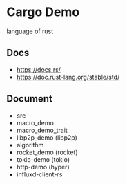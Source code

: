 # Cargo Demo

language of rust

## Docs
* https://docs.rs/
* https://doc.rust-lang.org/stable/std/

## Document

* src
* macro_demo
* macro_demo_trait
* libp2p_demo (libp2p)
* algorithm
* rocket_demo (rocket)
* tokio-demo (tokio)
* http-demo (hyper)
* influxd-client-rs
